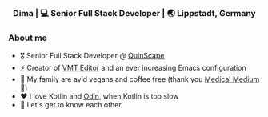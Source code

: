 <div align="center">
<h3> Dima | 💻 Senior Full Stack Developer | 🌏 Lippstadt, Germany </h3> 
</div>

### About me 

- 🎖  Senior Full Stack Developer @ [QuinScape](https://www.quinscape.de/)
- ⚡  Creator of [VMT Editor](https://github.com/Dima-369/VMT-Editor) and an ever increasing Emacs configuration
- 🌿  My family are avid vegans and coffee free (thank you [Medical Medium](https://www.medicalmedium.com/) 🙏)
- ❤ I love Kotlin and [Odin](https://odin-lang.org/), when Kotlin is too slow
- 💭  Let's get to know each other

<!-- Thank you: https://github.com/bee-san 😉 -->
